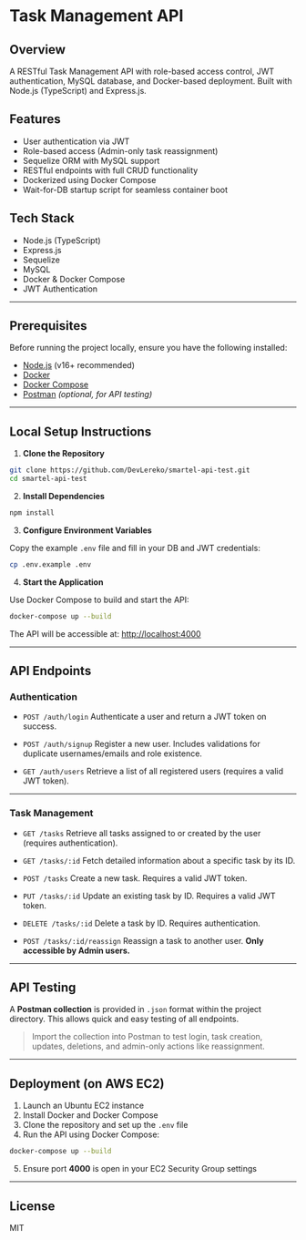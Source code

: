 # Task Management API

## Overview
A RESTful Task Management API with role-based access control, JWT authentication, MySQL database, and Docker-based deployment. Built with Node.js (TypeScript) and Express.js.

## Features
- User authentication via JWT
- Role-based access (Admin-only task reassignment)
- Sequelize ORM with MySQL support
- RESTful endpoints with full CRUD functionality
- Dockerized using Docker Compose
- Wait-for-DB startup script for seamless container boot

## Tech Stack
- Node.js (TypeScript)
- Express.js
- Sequelize
- MySQL
- Docker & Docker Compose
- JWT Authentication

---

## Prerequisites

Before running the project locally, ensure you have the following installed:

- [Node.js](https://nodejs.org/) (v16+ recommended)
- [Docker](https://www.docker.com/)
- [Docker Compose](https://docs.docker.com/compose/)
- [Postman](https://www.postman.com/) *(optional, for API testing)*

---

## Local Setup Instructions

1. **Clone the Repository**

```bash
git clone https://github.com/DevLereko/smartel-api-test.git
cd smartel-api-test
````

2. **Install Dependencies**

```bash
npm install
```

3. **Configure Environment Variables**

Copy the example `.env` file and fill in your DB and JWT credentials:

```bash
cp .env.example .env
```

4. **Start the Application**

Use Docker Compose to build and start the API:

```bash
docker-compose up --build
```

The API will be accessible at: [http://localhost:4000](http://localhost:4000)

---

## API Endpoints

### Authentication

* `POST /auth/login`
  Authenticate a user and return a JWT token on success.

* `POST /auth/signup`
  Register a new user. Includes validations for duplicate usernames/emails and role existence.

* `GET /auth/users`
  Retrieve a list of all registered users (requires a valid JWT token).

---

### Task Management

* `GET /tasks`
  Retrieve all tasks assigned to or created by the user (requires authentication).

* `GET /tasks/:id`
  Fetch detailed information about a specific task by its ID.

* `POST /tasks`
  Create a new task. Requires a valid JWT token.

* `PUT /tasks/:id`
  Update an existing task by ID. Requires a valid JWT token.

* `DELETE /tasks/:id`
  Delete a task by ID. Requires authentication.

* `POST /tasks/:id/reassign`
  Reassign a task to another user. **Only accessible by Admin users.**

---

## API Testing

A **Postman collection** is provided in `.json` format within the project directory. This allows quick and easy testing of all endpoints.

> Import the collection into Postman to test login, task creation, updates, deletions, and admin-only actions like reassignment.

---

## Deployment (on AWS EC2)

1. Launch an Ubuntu EC2 instance
2. Install Docker and Docker Compose
3. Clone the repository and set up the `.env` file
4. Run the API using Docker Compose:

```bash
docker-compose up --build
```

5. Ensure port **4000** is open in your EC2 Security Group settings

---

## License

MIT
